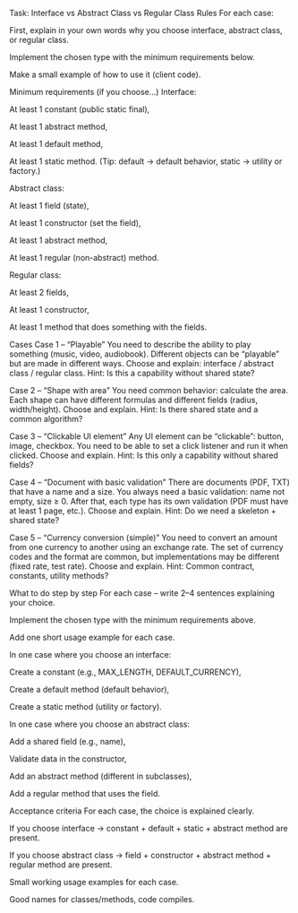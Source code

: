 Task: Interface vs Abstract Class vs Regular Class
Rules
For each case:

First, explain in your own words why you choose interface, abstract class, or regular class.

Implement the chosen type with the minimum requirements below.

Make a small example of how to use it (client code).

Minimum requirements (if you choose…)
Interface:

At least 1 constant (public static final),

At least 1 abstract method,

At least 1 default method,

At least 1 static method.
(Tip: default → default behavior, static → utility or factory.)

Abstract class:

At least 1 field (state),

At least 1 constructor (set the field),

At least 1 abstract method,

At least 1 regular (non-abstract) method.

Regular class:

At least 2 fields,

At least 1 constructor,

At least 1 method that does something with the fields.

Cases
Case 1 – “Playable”
You need to describe the ability to play something (music, video, audiobook).
Different objects can be “playable” but are made in different ways.
Choose and explain: interface / abstract class / regular class.
Hint: Is this a capability without shared state?

Case 2 – “Shape with area”
You need common behavior: calculate the area.
Each shape can have different formulas and different fields (radius, width/height).
Choose and explain.
Hint: Is there shared state and a common algorithm?

Case 3 – “Clickable UI element”
Any UI element can be “clickable”: button, image, checkbox.
You need to be able to set a click listener and run it when clicked.
Choose and explain.
Hint: Is this only a capability without shared fields?

Case 4 – “Document with basic validation”
There are documents (PDF, TXT) that have a name and a size.
You always need a basic validation: name not empty, size ≥ 0.
After that, each type has its own validation (PDF must have at least 1 page, etc.).
Choose and explain.
Hint: Do we need a skeleton + shared state?

Case 5 – “Currency conversion (simple)”
You need to convert an amount from one currency to another using an exchange rate.
The set of currency codes and the format are common, but implementations may be different (fixed rate, test rate).
Choose and explain.
Hint: Common contract, constants, utility methods?

What to do step by step
For each case – write 2–4 sentences explaining your choice.

Implement the chosen type with the minimum requirements above.

Add one short usage example for each case.

In one case where you choose an interface:

Create a constant (e.g., MAX_LENGTH, DEFAULT_CURRENCY),

Create a default method (default behavior),

Create a static method (utility or factory).

In one case where you choose an abstract class:

Add a shared field (e.g., name),

Validate data in the constructor,

Add an abstract method (different in subclasses),

Add a regular method that uses the field.

Acceptance criteria
For each case, the choice is explained clearly.

If you choose interface → constant + default + static + abstract method are present.

If you choose abstract class → field + constructor + abstract method + regular method are present.

Small working usage examples for each case.

Good names for classes/methods, code compiles.